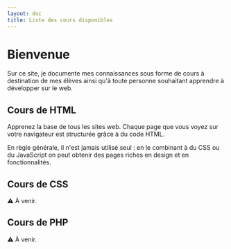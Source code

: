 ```yaml
---
layout: doc
title: Liste des cours disponibles
---
```


# Bienvenue

Sur ce site, je documente mes connaissances sous forme de cours à destination de mes élèves ainsi qu'à toute personne souhaitant apprendre à développer sur le web.

## Cours de HTML

Apprenez la base de tous les sites web. Chaque page que vous voyez sur votre navigateur est structurée grâce à du code HTML.

En règle générale, il n'est jamais utilisé seul : en le combinant à du CSS ou du JavaScript on peut obtenir des pages riches en design et en fonctionnalités.

## Cours de CSS

⚠️ À venir.

## Cours de PHP

⚠️ À venir.
